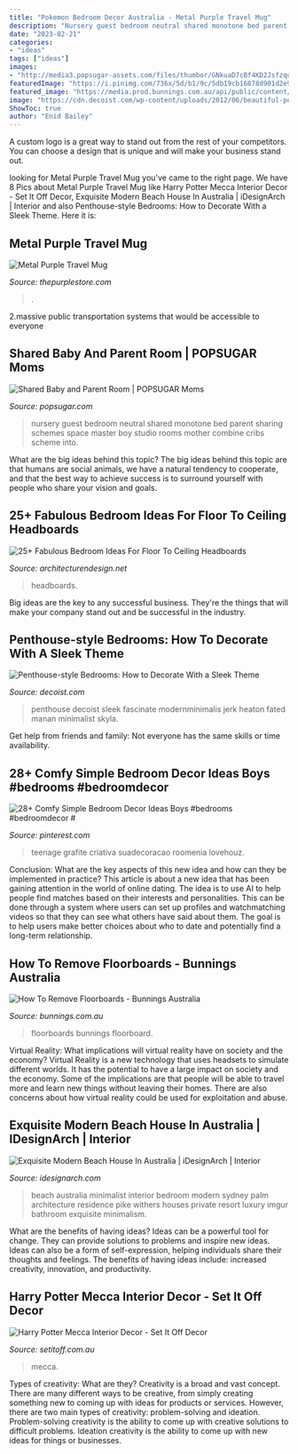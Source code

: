 ```yaml
---
title: "Pokemon Bedroom Decor Australia - Metal Purple Travel Mug"
description: "Nursery guest bedroom neutral shared monotone bed parent sharing schemes space master boy studio rooms mother combine cribs scheme into"
date: "2023-02-21"
categories:
- "ideas"
tags: ["ideas"]
images:
- "http://media3.popsugar-assets.com/files/thumbor/GNkuaD7cBf4KD2JsfzqqUEJjgjI=/fit-in/1024x1024/2012/08/33/4/192/1922664/8f29ea8f37e32c64_STUDIO_1208_Chic_Maternity_Session_09.JPG"
featuredImage: "https://i.pinimg.com/736x/5d/b1/9c/5db19cb16878d901d2e969efa7fd7c76.jpg"
featured_image: "https://media.prod.bunnings.com.au/api/public/content/cd04a95fa59243b3b2235027f3ee0580?v=d6cb32af&amp;t=w1100dpr1"
image: "https://cdn.decoist.com/wp-content/uploads/2012/06/beautiful-penthouse-bedroom.jpg"
ShowToc: true
author: "Enid Bailey"
---
```



A custom logo is a great way to stand out from the rest of your competitors. You can choose a design that is unique and will make your business stand out.

	

		
looking for Metal Purple Travel Mug you've came to the right page. We have 8 Pics about Metal Purple Travel Mug like Harry Potter Mecca Interior Decor - Set It Off Decor, Exquisite Modern Beach House In Australia | iDesignArch | Interior and also Penthouse-style Bedrooms: How to Decorate With a Sleek Theme. Here it is:
		
    
## Metal Purple Travel Mug

<img loading=lazy src="http://www.thepurplestore.com/images/products/big/17277_b2.jpg" onerror="this.onerror=null;this.src='https://tse4.mm.bing.net/th?id=OIP.V6xOJ8MSlKgECDQriaC2dwAAAA&amp;pid=15.1';" alt="Metal Purple Travel Mug">

_Source: thepurplestore.com_

>. 

	

2.massive public transportation systems that would be accessible to everyone

    
## Shared Baby And Parent Room | POPSUGAR Moms

<img loading=lazy src="http://media3.popsugar-assets.com/files/thumbor/GNkuaD7cBf4KD2JsfzqqUEJjgjI=/fit-in/1024x1024/2012/08/33/4/192/1922664/8f29ea8f37e32c64_STUDIO_1208_Chic_Maternity_Session_09.JPG" onerror="this.onerror=null;this.src='https://tse4.mm.bing.net/th?id=OIP.wIbQWDGJSgWBuwCXsMyargHaLH&amp;pid=15.1';" alt="Shared Baby and Parent Room | POPSUGAR Moms">

_Source: popsugar.com_

>nursery guest bedroom neutral shared monotone bed parent sharing schemes space master boy studio rooms mother combine cribs scheme into. 

	

What are the big ideas behind this topic?
The big ideas behind this topic are that humans are social animals, we have a natural tendency to cooperate, and that the best way to achieve success is to surround yourself with people who share your vision and goals.

    
## 25+ Fabulous Bedroom Ideas For Floor To Ceiling Headboards

<img loading=lazy src="https://cdn.architecturendesign.net/wp-content/uploads/2015/08/AD-Floor-To-Ceiling-Headboards-17.jpg" onerror="this.onerror=null;this.src='https://tse3.mm.bing.net/th?id=OIP.ypN1S52tzkHf_2T6L8DkGAHaJR&amp;pid=15.1';" alt="25+ Fabulous Bedroom Ideas For Floor To Ceiling Headboards">

_Source: architecturendesign.net_

>headboards. 

	

Big ideas are the key to any successful business. They're the things that will make your company stand out and be successful in the industry.

    
## Penthouse-style Bedrooms: How To Decorate With A Sleek Theme

<img loading=lazy src="https://cdn.decoist.com/wp-content/uploads/2012/06/beautiful-penthouse-bedroom.jpg" onerror="this.onerror=null;this.src='https://tse3.mm.bing.net/th?id=OIP.ElqiHkTXJEywQ3cFolA6vQHaDw&amp;pid=15.1';" alt="Penthouse-style Bedrooms: How to Decorate With a Sleek Theme">

_Source: decoist.com_

>penthouse decoist sleek fascinate modernminimalis jerk heaton fated manan minimalist skyla. 

	

Get help from friends and family: Not everyone has the same skills or time availability.

    
## 28+ Comfy Simple Bedroom Decor Ideas Boys #bedrooms #bedroomdecor #

<img loading=lazy src="https://i.pinimg.com/736x/5d/b1/9c/5db19cb16878d901d2e969efa7fd7c76.jpg" onerror="this.onerror=null;this.src='https://tse4.mm.bing.net/th?id=OIP.4qidPFmPH8vDFVu4I1E7BQHaHa&amp;pid=15.1';" alt="28+ Comfy Simple Bedroom Decor Ideas Boys #bedrooms #bedroomdecor #">

_Source: pinterest.com_

>teenage grafite criativa suadecoracao roomenia lovehouz. 

	

Conclusion: What are the key aspects of this new idea and how can they be implemented in practice?
This article is about a new idea that has been gaining attention in the world of online dating. The idea is to use AI to help people find matches based on their interests and personalities. This can be done through a system where users can set up profiles and watchmatching videos so that they can see what others have said about them. The goal is to help users make better choices about who to date and potentially find a long-term relationship.

    
## How To Remove Floorboards - Bunnings Australia

<img loading=lazy src="https://media.prod.bunnings.com.au/api/public/content/cd04a95fa59243b3b2235027f3ee0580?v=d6cb32af&amp;t=w1100dpr1" onerror="this.onerror=null;this.src='https://tse1.mm.bing.net/th?id=OIP.FGjhb0-60ciibraW5krXTwHaEK&amp;pid=15.1';" alt="How To Remove Floorboards - Bunnings Australia">

_Source: bunnings.com.au_

>floorboards bunnings floorboard. 

	

Virtual Reality: What implications will virtual reality have on society and the economy?
Virtual Reality is a new technology that uses headsets to simulate different worlds. It has the potential to have a large impact on society and the economy. Some of the implications are that people will be able to travel more and learn new things without leaving their homes. There are also concerns about how virtual reality could be used for exploitation and abuse.

    
## Exquisite Modern Beach House In Australia | IDesignArch | Interior

<img loading=lazy src="https://www.idesignarch.com/wp-content/uploads/Beach-House-Australia-PalmBeach_9.jpg" onerror="this.onerror=null;this.src='https://tse1.mm.bing.net/th?id=OIP.C5c9sDwnDA-Cdu3e8hbuOQHaE8&amp;pid=15.1';" alt="Exquisite Modern Beach House In Australia | iDesignArch | Interior">

_Source: idesignarch.com_

>beach australia minimalist interior bedroom modern sydney palm architecture residence pike withers houses private resort luxury imgur bathroom exquisite minimalism. 

	

What are the benefits of having ideas?
Ideas can be a powerful tool for change. They can provide solutions to problems and inspire new ideas. Ideas can also be a form of self-expression, helping individuals share their thoughts and feelings. The benefits of having ideas include: increased creativity, innovation, and productivity.

    
## Harry Potter Mecca Interior Decor - Set It Off Decor

<img loading=lazy src="https://setitoff.com.au/siouploadskee/2017/02/harry-potter-inspired-interior-design-wall-murals-4.jpg" onerror="this.onerror=null;this.src='https://tse2.mm.bing.net/th?id=OIP.vaOSaIzpbtySsBg2T6T1bAHaE7&amp;pid=15.1';" alt="Harry Potter Mecca Interior Decor - Set It Off Decor">

_Source: setitoff.com.au_

>mecca. 

	

Types of creativity: What are they?
Creativity is a broad and vast concept. There are many different ways to be creative, from simply creating something new to coming up with ideas for products or services. However, there are two main types of creativity: problem-solving and ideation. Problem-solving creativity is the ability to come up with creative solutions to difficult problems. Ideation creativity is the ability to come up with new ideas for things or businesses.

